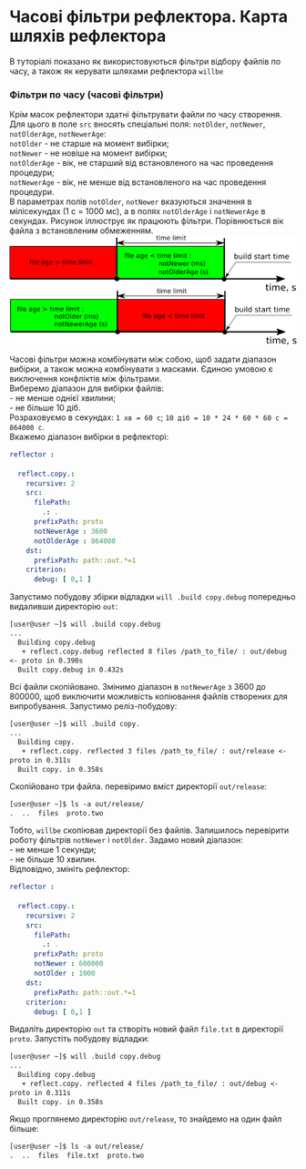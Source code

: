 # Часові фільтри рефлектора. Карта шляхів рефлектора

В туторіалі показано як використовуються фільтри відбору файлів по часу, а також як керувати шляхами рефлектора `willbe`

### <a name="time-filters"></a> Фільтри по часу (часові фільтри)  
Крім масок рефлектори здатні фільтрувати файли по часу створення. Для цього в поле `src` вносять спеціальні поля: `notOlder`, `notNewer`, `notOlderAge`, `notNewerAge`:  
`notOlder` - не старше на момент вибірки;  
`notNewer` - не новіше на момент вибірки;  
`notOlderAge` - вік, не старший від встановленого на час проведення процедури;  
`notNewerAge` - вік, не менше від встановленого на час проведення процедури.  
В параметрах полів `notOlder`, `notNewer` вказуються значення в мілісекундах (1 с = 1000 мс), а в полях `notOlderAge` і `notNewerAge` в секундах. Рисунок іллюструє як працюють фільтри. Порівнюється вік файла з встановленим обмеженням.  
![time.filter](./Images/time.filter.png)  

Часові фільтри можна комбінувати між собою, щоб задати діапазон вибірки, а також можна комбінувати з масками. Єдиною умовою є виключення конфліктів між фільтрами.  
Виберемо діапазон для вибірки файлів:  
\- не менше однієї хвилини;  
\- не більше 10 діб.  
Розраховуємо в секундах: `1 хв = 60 с`; `10 діб = 10 * 24 * 60 * 60 с = 864000 с`.  
Вкажемо діапазон вибірки в рефлекторі:  

```yaml
reflector :

  reflect.copy.:
    recursive: 2
    src:
      filePath:
        .: .
      prefixPath: proto
      notNewerAge : 3600
      notOlderAge : 864000
    dst:
      prefixPath: path::out.*=1
    criterion:
      debug: [ 0,1 ]

```

Запустимо побудову збірки відладки `will .build copy.debug` попередньо видаливши директорію `out`:  

```
[user@user ~]$ will .build copy.debug
...
  Building copy.debug
   + reflect.copy.debug reflected 8 files /path_to_file/ : out/debug <- proto in 0.390s
  Built copy.debug in 0.432s

```

Всі файли скопійовано. Змінимо діапазон в `notNewerAge` з 3600 до 800000, щоб виключити можливість копіювання файлів створених для випробування. Запустимо реліз-побудову:  

```
[user@user ~]$ will .build copy.
...
  Building copy.
   + reflect.copy. reflected 3 files /path_to_file/ : out/release <- proto in 0.311s
  Built copy. in 0.358s

```

Скопійовано три файла. перевіримо вміст директорії `out/release`:  

```
[user@user ~]$ ls -a out/release/
.  ..  files  proto.two

``` 

Тобто, `willbe` скопіював директорії без файлів. Залишилось перевірити роботу фільтрів `notNewer` i `notOlder`. Задамо новий діапазон:  
\- не менше 1 секунди;  
\- не більше 10 хвилин.  
Відповідно, змініть рефлектор:  

```yaml
reflector :

  reflect.copy.:
    recursive: 2
    src:
      filePath:
        .: .
      prefixPath: proto
      notNewer : 600000
      notOlder : 1000
    dst:
      prefixPath: path::out.*=1
    criterion:
      debug: [ 0,1 ]

```

Видаліть директорію `out` та створіть новий файл `file.txt` в директорії `proto`. Запустіть побудову відладки:  

```
[user@user ~]$ will .build copy.debug
...
  Building copy.debug
   + reflect.copy. reflected 4 files /path_to_file/ : out/debug <- proto in 0.311s
  Built copy. in 0.358s

```

Якщо проглянемо директорію `out/release`, то знайдемо на один файл більше:  

```
[user@user ~]$ ls -a out/release/
.  ..  files  file.txt  proto.two

``` 